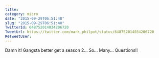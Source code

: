 ```yaml
---
title: 
category: micro
date: "2015-09-29T06:51:48"
slug: "2015-09-29T06:51:48"
TwitterId: 648752014034206720
TweetUrl: https://twitter.com/mark_philpot/status/648752014034206720
ReTweetUser: 
---
```


Damn it! Gangsta better get a season 2... So... Many... Questions!!